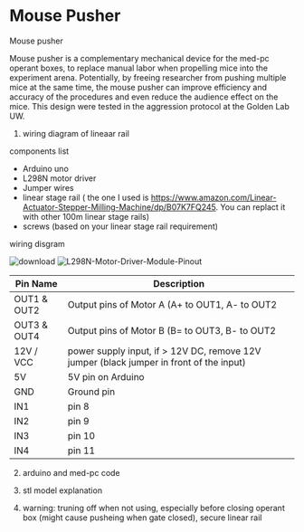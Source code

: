 # Mouse Pusher
Mouse pusher

Mouse pusher is a complementary mechanical device for the med-pc operant boxes, to replace manual labor when propelling mice into the experiment arena.  Potentially, by freeing researcher from pushing multiple mice at the same time, the mouse pusher can improve efficiency and accuracy of the procedures and even reduce the audience effect on the mice. This design were tested in the aggression protocol at the Golden Lab UW.  


1. wiring diagram of lineaar rail

components list 
- Arduino uno
- L298N motor driver
- Jumper wires
- linear stage rail ( the one I used is https://www.amazon.com/Linear-Actuator-Stepper-Milling-Machine/dp/B07K7FQ245. You can replact it with other 100m linear stage rails)
- screws (based on your linear stage rail requirement) 

wiring disgram


![download](https://user-images.githubusercontent.com/50497030/128560163-14e39093-8887-4fcd-acfa-9625174d9f88.jpeg)
![L298N-Motor-Driver-Module-Pinout](https://user-images.githubusercontent.com/50497030/128560178-6c45ff88-263f-42a5-8d72-34e5c1ec1af2.png)


| Pin Name    | Description |
| ------------- | ------------- |
| OUT1 & OUT2  | Output pins of Motor A (A+ to OUT1, A- to OUT2 |
| OUT3 & OUT4  | Output pins of Motor B (B= to OUT3, B- to OUT2 |
| 12V / VCC    | power supply input, if > 12V DC, remove 12V jumper (black jumper in front of the input)|
| 5V | 5V pin on Arduino |
| GND | Ground pin |
| IN1 | pin 8 |
| IN2 | pin 9 |
| IN3 | pin 10 |
| IN4 | pin 11 |



2. arduino and med-pc code 


3. stl model explanation
4. warning: truning off when not using, especially before closing operant box (might cause pusheing when gate closed), secure linear rail 

